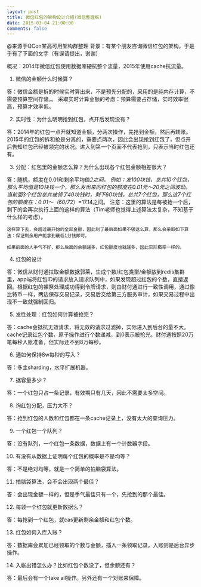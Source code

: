 ```yaml
---
layout: post
title: 微信红包的架构设计介绍(微信整理版)
date: 2015-03-04 21:00:00
comments: false
---
```


@来源于QCon某高可用架构群整理
背景：有某个朋友咨询微信红包的架构，于是乎有了下面的文字（有误请提出，谢谢）

概况：2014年微信红包使用数据库硬抗整个流量，2015年使用cache抗流量。

 1. 微信的金额什么时候算？

答：微信金额是拆的时候实时算出来，不是预先分配的，采用的是纯内存计算，不需要预算空间存储。。
采取实时计算金额的考虑：预算需要占存储，实时效率很高，预算才效率低。

 2. 实时性：为什么明明抢到红包，点开后发现没有？

答：2014年的红包一点开就知道金额，分两次操作，先抢到金额，然后再转账。
2015年的红包的拆和抢是分离的，需要点两次，因此会出现抢到红包了，但点开后告知红包已经被领完的状况。进入到第一个页面不代表抢到，只表示当时红包还有。

 3. 分配：红包里的金额怎么算？为什么出现各个红包金额相差很大？

答：随机，额度在0.01和剩余平均值*2之间。
例如：发100块钱，总共10个红包，那么平均值是10块钱一个，那么发出来的红包的额度在0.01元～20元之间波动。
当前面3个红包总共被领了40块钱时，剩下60块钱，总共7个红包，那么这7个红包的额度在：0.01～（60/7*2）=17.14之间。
注意：这里的算法是每被抢一个后，剩下的会再次执行上面的这样的算法（Tim老师也觉得上述算法太复杂，不知基于什么样的考虑）。

    这样算下去，会超过最开始的全部金额，因此到了最后面如果不够这么算，那么会采取如下算法：保证剩余用户能拿到最低1分钱即可。

    如果前面的人手气不好，那么后面的余额越多，红包额度也就越多，因此实际概率一样的。

 4. 红包的设计
  
  答：微信从财付通拉取金额数据郭莱，生成个数/红包类型/金额放到redis集群里，app端将红包ID的请求放入请求队列中，如果发现超过红包的个数，直接返回。根据红包的裸祭处理成功得到令牌请求，则由财付通进行一致性调用，通过像比特币一样，两边保存交易记录，交易后交给第三方服务审计，如果交易过程中出现不一致就强制回归。

 5. 发性处理：红包如何计算被抢完？
  
  答：cache会抵抗无效请求，将无效的请求过滤掉，实际进入到后台的量不大。cache记录红包个数，原子操作进行个数递减，到0表示被抢光。财付通按照20万笔每秒入账准备，但实际还不到8万每秒。

 6. 通如何保持8w每秒的写入？
   
  答：多主sharding，水平扩展机器。

 7. 据容量多少？
  
  答：一个红包只占一条记录，有效期只有几天，因此不需要太多空间。

 8. 询红包分配，压力大不？
  
  答：抢到红包的人数和红包都在一条cache记录上，没有太大的查询压力。

 9. 一个红包一个队列？
 
  答：没有队列，一个红包一条数据，数据上有一个计数器字段。
 
 10. 有没有从数据上证明每个红包的概率是不是均等？
  
  答：不是绝对均等，就是一个简单的拍脑袋算法。
  
 11. 拍脑袋算法，会不会出现两个最佳？
  
  答：会出现金额一样的，但是手气最佳只有一个，先抢到的那个最佳。
 
 12. 每领一个红包就更新数据么？

  答：每抢到一个红包，就cas更新剩余金额和红包个数。
  
 13. 红包如何入库入账？
  
  答：数据库会累加已经领取的个数与金额，插入一条领取记录。入账则是后台异步操作。
  
 14. 入帐出错怎么办？比如红包个数没了，但余额还有？
  
  答：最后会有一个take all操作。另外还有一个对账来保障。
  
  








